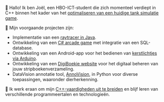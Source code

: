 👋 Hallo! Ik ben Joël, een HBO-ICT-student die zich momenteel verdiept 
in C++ binnen het kader van het [optimaliseren van een huidige tank simulatie game](https://github.com/NHLStenden-HBO-ICT/flashdrive-tank-simulatie).

🌱 Mijn voorgaande projecten zijn:
- Implementatie van een [raytracer in Java](https://github.com/NHLStenden-HBO-ICT/graphics-2023-2024-groep-3-eend).
- Ontwikkeling van een [C# arcade game](https://github.com/joelsefanja/arcade) met integratie van een SQL-database.
- Ontwikkeling van een Android-app voor het bedienen van [kerstlichtjes via Arduino](https://github.com/joelsefanja/kerstlichtjes).
- Ontwikkeling van een [DigiBoekie website](https://github.com/NHLStenden/p3-project-webdevelopment-team-4) voor het digitaal beheren van jouw stripboekenverzameling.
- DataVision annotatie tool, [AnnoVision](https://github.com/joelsefanja/AnnoVision/), in Python voor diverse toepassingen, waaronder dierherkenning.

🚀 Ik werk eraan om mijn [C++-vaardigheden uit te breiden](https://github.com/NHLStenden-HBO-ICT/flashdrive-tank-simulatie) en 
blijf leren van verschillende programmeertalen en technologieën. 
